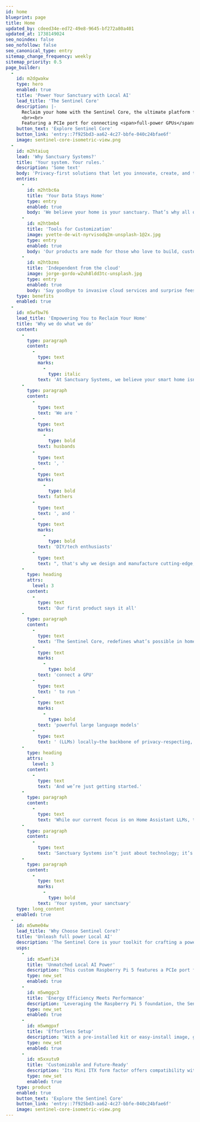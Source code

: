 ```yaml
---
id: home
blueprint: page
title: Home
updated_by: cdeed34e-ed72-49e8-9645-bf272a80a401
updated_at: 1738149024
seo_noindex: false
seo_nofollow: false
seo_canonical_type: entry
sitemap_change_frequency: weekly
sitemap_priority: 0.5
page_builder:
  -
    id: m2dgwakw
    type: hero
    enabled: true
    title: 'Power Your Sanctuary with Local AI'
    lead_title: 'The Sentinel Core'
    description: |-
      Reclaim your home with the Sentinel Core, the ultimate platform for <span>privacy-first</span>, DIY smart home systems. Built for autonomous, <span>local AI</span> home automation, this custom Raspberry Pi 5 embraces a "Bring Your Own GPU" mindset.
      <br><br>
      Featuring a PCIe port for connecting <span>full-power GPUs</span>, the Sentinel Core empowers you to run advanced large language models and create a private, offline voice assistant with unmatched performance.
    button_text: 'Explore Sentinel Core'
    button_link: 'entry::7f925bd3-aa62-4c27-bbfe-040c24bfae6f'
    image: sentinel-core-isometric-view.png
  -
    id: m2htaiuq
    lead: 'Why Sanctuary Systems?'
    title: 'Your system. Your rules.'
    description: 'Some text'
    body: 'Privacy-first solutions that let you innovate, create, and take control—free from cloud reliance and surprise fees.'
    entries:
      -
        id: m2htbc6a
        title: 'Your Data Stays Home'
        type: entry
        enabled: true
        body: 'We believe your home is your sanctuary. That’s why all our solutions are designed to operate locally, giving you complete control over your data and peace of mind.'
      -
        id: m2htbmb4
        title: 'Tools for Customization'
        image: yvette-de-wit-nyrvisodq2m-unsplash-1@2x.jpg
        type: entry
        enabled: true
        body: 'Our products are made for those who love to build, customize, and create. With open platforms and modular designs, we give you the tools to turn your vision into reality.'
      -
        id: m2htbzms
        title: 'Independent from the cloud'
        image: jorge-gordo-w2uh8ldd3tc-unsplash.jpg
        type: entry
        enabled: true
        body: 'Say goodbye to invasive cloud services and surprise fees. Sanctuary Systems gives you the tools to build local systems that reflect your expertise.'
    type: benefits
    enabled: true
  -
    id: m5wfbw76
    lead_title: 'Empowering You to Reclaim Your Home'
    title: 'Why we do what we do'
    content:
      -
        type: paragraph
        content:
          -
            type: text
            marks:
              -
                type: italic
            text: 'At Sanctuary Systems, we believe your smart home isn’t just where you live—it’s your safe haven, for you and your loved ones. It should be private, secure, and entirely under your control.'
      -
        type: paragraph
        content:
          -
            type: text
            text: 'We are '
          -
            type: text
            marks:
              -
                type: bold
            text: husbands
          -
            type: text
            text: ', '
          -
            type: text
            marks:
              -
                type: bold
            text: fathers
          -
            type: text
            text: ', and '
          -
            type: text
            marks:
              -
                type: bold
            text: 'DIY/tech enthusiasts'
          -
            type: text
            text: ", that's why we design and manufacture cutting-edge, privacy-focused smart home products for those who refuse to compromise."
      -
        type: heading
        attrs:
          level: 3
        content:
          -
            type: text
            text: 'Our first product says it all'
      -
        type: paragraph
        content:
          -
            type: text
            text: 'The Sentinel Core, redefines what’s possible in home automation. A custom Raspberry Pi 5 with a PCIe port, it lets you '
          -
            type: text
            marks:
              -
                type: bold
            text: 'connect a GPU'
          -
            type: text
            text: ' to run '
          -
            type: text
            marks:
              -
                type: bold
            text: 'powerful large language models'
          -
            type: text
            text: ' (LLMs) locally—the backbone of privacy-respecting, offline voice assistants. This isn’t just about smarter homes; it’s about reclaiming autonomy and pushing boundaries.'
      -
        type: heading
        attrs:
          level: 3
        content:
          -
            type: text
            text: 'And we’re just getting started.'
      -
        type: paragraph
        content:
          -
            type: text
            text: 'While our current focus is on Home Assistant LLMs, the possibilities extend far beyond voice control. Every product we create is crafted to empower innovators like you, ensuring every detail delivers seamless, polished performance.'
      -
        type: paragraph
        content:
          -
            type: text
            text: 'Sanctuary Systems isn’t just about technology; it’s about helping you take pride in your creations. Innovate boldly, reclaim your potential, and transform your home into the sanctuary it’s meant to be.'
      -
        type: paragraph
        content:
          -
            type: text
            marks:
              -
                type: bold
            text: 'Your system, your sanctuary'
    type: long_content
    enabled: true
  -
    id: m5wme04w
    lead_title: 'Why Choose Sentinel Core?'
    title: 'Unleash full power Local AI'
    description: 'The Sentinel Core is your toolkit for crafting a powerful, private, and fully autonomous home. Designed with creators in mind, it gives you the freedom to innovate, reclaim control, and safeguard your sanctuary.'
    usps:
      -
        id: m5wmfi34
        title: 'Unmatched Local AI Power'
        description: 'This custom Raspberry Pi 5 features a PCIe port for the GPU of your choice, unlocking full-power large language model (LLM) computation. Experience lightning-fast, privacy-first, local AI voice assistance, with unmatched power.'
        type: new_set
        enabled: true
      -
        id: m5wmggc3
        title: 'Energy Efficiency Meets Performance'
        description: 'Leveraging the Raspberry Pi 5 foundation, the Sentinel Core delivers exceptional energy efficiency without sacrificing capability.'
        type: new_set
        enabled: true
      -
        id: m5wmgpxf
        title: 'Effortless Setup'
        description: 'With a pre-installed kit or easy-install image, getting started is seamless—for beginners and experienced DIY enthusiasts.'
        type: new_set
        enabled: true
      -
        id: m5xxutu9
        title: 'Customizable and Future-Ready'
        description: 'Its Mini ITX form factor offers compatibility with repurposed PC components, giving you the freedom to customize and upgrade as needed—while maintaining a premium, compact build.'
        type: new_set
        enabled: true
    type: product
    enabled: true
    button_text: 'Explore the Sentinel Core'
    button_link: 'entry::7f925bd3-aa62-4c27-bbfe-040c24bfae6f'
    image: sentinel-core-isometric-view.png
---
```

